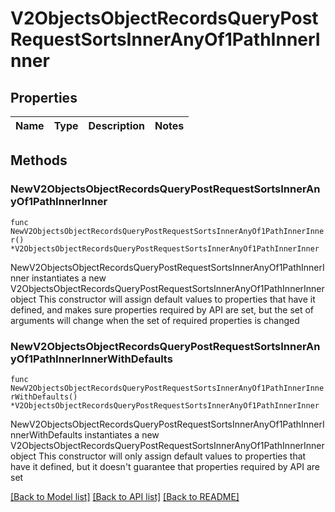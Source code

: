 # V2ObjectsObjectRecordsQueryPostRequestSortsInnerAnyOf1PathInnerInner

## Properties

Name | Type | Description | Notes
------------ | ------------- | ------------- | -------------

## Methods

### NewV2ObjectsObjectRecordsQueryPostRequestSortsInnerAnyOf1PathInnerInner

`func NewV2ObjectsObjectRecordsQueryPostRequestSortsInnerAnyOf1PathInnerInner() *V2ObjectsObjectRecordsQueryPostRequestSortsInnerAnyOf1PathInnerInner`

NewV2ObjectsObjectRecordsQueryPostRequestSortsInnerAnyOf1PathInnerInner instantiates a new V2ObjectsObjectRecordsQueryPostRequestSortsInnerAnyOf1PathInnerInner object
This constructor will assign default values to properties that have it defined,
and makes sure properties required by API are set, but the set of arguments
will change when the set of required properties is changed

### NewV2ObjectsObjectRecordsQueryPostRequestSortsInnerAnyOf1PathInnerInnerWithDefaults

`func NewV2ObjectsObjectRecordsQueryPostRequestSortsInnerAnyOf1PathInnerInnerWithDefaults() *V2ObjectsObjectRecordsQueryPostRequestSortsInnerAnyOf1PathInnerInner`

NewV2ObjectsObjectRecordsQueryPostRequestSortsInnerAnyOf1PathInnerInnerWithDefaults instantiates a new V2ObjectsObjectRecordsQueryPostRequestSortsInnerAnyOf1PathInnerInner object
This constructor will only assign default values to properties that have it defined,
but it doesn't guarantee that properties required by API are set


[[Back to Model list]](../README.md#documentation-for-models) [[Back to API list]](../README.md#documentation-for-api-endpoints) [[Back to README]](../README.md)



